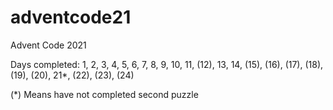 # adventcode21
Advent Code 2021

Days completed:
1, 2, 3, 4, 5, 6, 7, 8, 9, 10, 11, (12), 13, 14, (15), (16), (17), (18), (19), (20), 21*, (22), (23), (24)

(*) Means have not completed second puzzle

